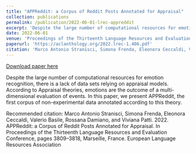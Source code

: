 ```yaml
---
title: "APPReddit: a Corpus of Reddit Posts Annotated for Appraisal"
collection: publications
permalink: /publication/2022-06-01-lrec-appreddit
excerpt: 'Despite the large number of computational resources for emotion recognition, there is a lack of data sets relying on appraisal models. According to Appraisal theories, emotions are the outcome of a multi-dimensional evaluation of events. In this paper, we present APPReddit, the first corpus of non-experimental data annotated according to this theory. '
date: 2022-06-01
venue: 'Proceedings of the Thirteenth Language Resources and Evaluation Conference'
paperurl: 'https://aclanthology.org/2022.lrec-1.406.pdf'
citation: 'Marco Antonio Stranisci, Simona Frenda, Eleonora Ceccaldi, Valerio Basile, Rossana Damiano, and Viviana Patti. 2022. APPReddit: a Corpus of Reddit Posts Annotated for Appraisal. In Proceedings of the Thirteenth Language Resources and Evaluation Conference, pages 3809–3818, Marseille, France. European Language Resources Association'
---
```


<a href='https://aclanthology.org/2022.lrec-1.406.pdf'>Download paper here</a>

Despite the large number of computational resources for emotion recognition, there is a lack of data sets relying on appraisal models. According to Appraisal theories, emotions are the outcome of a multi-dimensional evaluation of events. In this paper, we present APPReddit, the first corpus of non-experimental data annotated according to this theory. 

Recommended citation: Marco Antonio Stranisci, Simona Frenda, Eleonora Ceccaldi, Valerio Basile, Rossana Damiano, and Viviana Patti. 2022. APPReddit: a Corpus of Reddit Posts Annotated for Appraisal. In Proceedings of the Thirteenth Language Resources and Evaluation Conference, pages 3809–3818, Marseille, France. European Language Resources Association